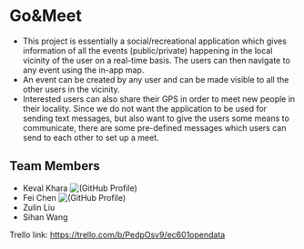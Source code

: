 # Go&Meet

* This project is essentially a social/recreational application which gives information of all the events (public/private) happening in the local vicinity of the user on a real-time basis. The users can then navigate to any event using the in-app map. 
* An event can be created by any user and can be made visible to all the other users in the vicinity. 
* Interested users can also share their GPS in order to meet new people in their locality. Since we do not want the application to be used for sending text messages, but also want to give the users some means to communicate, there are some pre-defined messages which users can send to each other to set up a meet.

## Team Members

* Keval Khara ![(GitHub Profile)](https://github.com/kev5)
* Fei Chen ![(GitHub Profile)](https://github.com/nantongchenfei) 
* Zulin Liu
* Sihan Wang

Trello link: https://trello.com/b/PedpOsv9/ec601opendata
